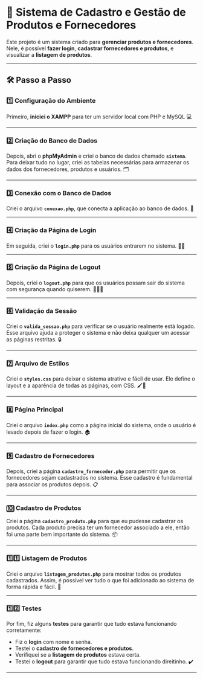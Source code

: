 # 🚀 Sistema de Cadastro e Gestão de Produtos e Fornecedores

Este projeto é um sistema criado para **gerenciar produtos e fornecedores**. Nele, é possível **fazer login**, **cadastrar fornecedores e produtos**, e visualizar a **listagem de produtos**. 

---

## 🛠️ Passo a Passo

### 1️⃣ Configuração do Ambiente

Primeiro, **iniciei o XAMPP** para ter um servidor local com PHP e MySQL 💻

---

### 2️⃣ Criação do Banco de Dados

Depois, abri o **phpMyAdmin** e criei o banco de dados chamado **`sistema`**. Para deixar tudo no lugar, criei as tabelas necessárias para armazenar os dados dos fornecedores, produtos e usuários. 🗂️

---

### 3️⃣ Conexão com o Banco de Dados

Criei o arquivo **`conexao.php`**, que conecta a aplicação ao banco de dados. 🔗

---

### 4️⃣ Criação da Página de Login

Em seguida, criei o **`login.php`** para os usuários entrarem no sistema. 🧑‍💻

---

### 5️⃣ Criação da Página de Logout

Depois, criei o **`logout.php`** para que os usuários possam sair do sistema com segurança quando quiserem. 🏃‍♂️💨

---

### 6️⃣ Validação da Sessão

Criei o **`valida_sessao.php`** para verificar se o usuário realmente está logado. Esse arquivo ajuda a proteger o sistema e não deixa qualquer um acessar as páginas restritas. 🔒

---

### 7️⃣ Arquivo de Estilos

Criei o **`styles.css`** para deixar o sistema atrativo e fácil de usar. Ele define o layout e a aparência de todas as páginas, com CSS. 🖌️🎨

---

### 8️⃣ Página Principal

Criei o arquivo **`index.php`** como a página inicial do sistema, onde o usuário é levado depois de fazer o login. 🏠

---

### 9️⃣ Cadastro de Fornecedores

Depois, criei a página **`cadastro_fornecedor.php`** para permitir que os fornecedores sejam cadastrados no sistema. Esse cadastro é fundamental para associar os produtos depois. 📋

---

### 🔟 Cadastro de Produtos

Criei a página **`cadastro_produto.php`** para que eu pudesse cadastrar os produtos. Cada produto precisa ter um fornecedor associado a ele, então foi uma parte bem importante do sistema. 📦

---

### 1️⃣1️⃣ Listagem de Produtos

Criei o arquivo **`listagem_produtos.php`** para mostrar todos os produtos cadastrados. Assim, é possível ver tudo o que foi adicionado ao sistema de forma rápida e fácil. 🛒

---

### 1️⃣2️⃣ Testes

Por fim, fiz alguns **testes** para garantir que tudo estava funcionando corretamente:
- Fiz o **login** com nome e senha.
- Testei o **cadastro de fornecedores e produtos**.
- Verifiquei se a **listagem de produtos** estava certa.
- Testei o **logout** para garantir que tudo estava funcionando direitinho. ✔️

---
